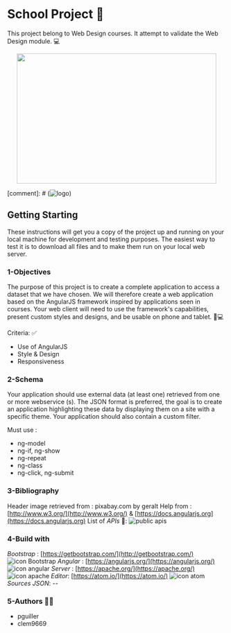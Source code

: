 # School Project 📖

This project belong to Web Design courses. It attempt to validate the Web Design module. 💻

<p align="center">
  <img width="460" height="300" src="https://cdn.pixabay.com/photo/2016/09/14/08/26/web-1668927_960_720.jpg">
</p>

[comment]: # (![logo](https://cdn.pixabay.com/photo/2016/09/14/08/26/web-1668927_960_720.jpg))

## Getting Starting

These instructions will get you a copy of the project up and running on your local machine for development and testing purposes. The easiest way to test it is to download all files and to make them run on your local web server.


### 1-Objectives

The purpose of this project is to create a complete application to access a dataset that we have chosen. We will therefore create a web application based on the AngularJS framework inspired by applications seen in courses. Your web client will need to use the framework's capabilities, present custom styles and designs, and be usable on phone and tablet. 📱:computer:

Criteria: ✅

* Use of AngularJS
* Style & Design
* Responsiveness

### 2-Schema

Your application should use external data (at least one) retrieved from one or more webservice (s). The JSON format is preferred, the goal is to create an application highlighting these data by displaying them on a site with a specific theme. Your application should also contain a custom filter.

Must use :
* ng-model
* ng-if, ng-show
* ng-repeat
* ng-class
* ng-click, ng-submit

### 3-Bibliography

Header image retrieved from : pixabay.com by geralt
Help from : [http://www.w3.org/](http://www.w3.org/) & [https://docs.angularjs.org](https://docs.angularjs.org)
List of *APIs* 📂: ![public apis](https://github.com/toddmotto/public-apis)

### 4-Build with

*Bootstrap* : [https://getbootstrap.com/](http://getbootstrap.com/) ![icon Bootstrap](http://themicon.co/theme/centric/v1.9.5/assets/bs4.png)
*Angular* : [https://angularjs.org/](https://angularjs.org/) ![icon angular](http://adrianmejia.com/images/angularjs.png)
*Server* : [https://apache.org/](https://apache.org/) ![icon apache](https://docs.openstack.org/murano/newton/_images/logo.png)
*Editor*: [https://atom.io/](https://atom.io/) ![icon atom](https://i.pinimg.com/originals/64/92/42/6492425f7217725ab8cbe29e3aa8eae6.jpg)
*Sources JSON*: --


### 5-Authors 👨‍💻

* pguiller
* clem9669
